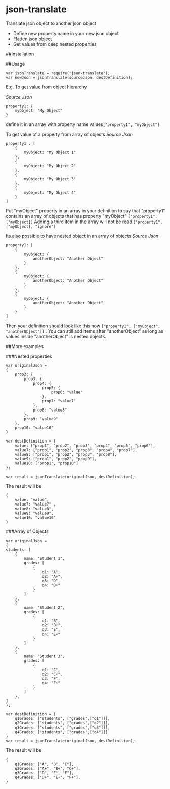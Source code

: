 # json-translate
Translate json object to another json object
 * Define new property name in your new json object
 * Flatten json object
 * Get values from deep nested properties

##Installation

##Usage
```
var jsonTranslate = require("json-translate");
var newJson = jsonTranslate(sourceJson, destDefinition);
```

E.g.
To get value from object hierarchy

*Source Json*
```
property1: {
    myObject: "My Object"
}
```
define it in an array with property name values`["property1", "myObject"]`

To get value of a property from array of objects
*Source Json*
```
property1 : [
	{
		myObject: "My Object 1"
	},
	{
		myObject: "My Object 2"
	},
	{
		myObject: "My Object 3"
	},
	{
		myObject: "My Object 4"
	}
]
```
Put "myObject" property in an array in your definition to say that "property1" contains an array of objects that has property "myObject" `["property1", ["myObject]]`
Adding a third item in the array will not be read `["property1", ["myObject], "ignore"]`

Its also possible to have nested object in an array of objects
*Source Json*
```
property1: [
	{
		myObject: {
			anotherObject: "Another Object"
		}
	},
	{
		myObject: {
			anotherObject: "Another Object"
		}
	},
	{
		myObject: {
			anotherObject: "Another Object"
		}
	}
]
```
Then your definition should look like this now `["property1", ["myObject", "anotherObject"]]` .
You can still add items after "anotherObject" as long as values inside "anotherObject" is nested objects.

##More examples

###Nested properties

```
var originalJson = 
{
	prop2: {
		prop3: {
			prop4: {
				prop5: {
					prop6: "value"
				},
				prop7: "value7"
			},
			prop8: "value8"
		},
		prop9: "value9"
	},
	prop10: "value10"
}
	
var destDefinition = {
	value: ["prop1", "prop2", "prop3", "prop4", "prop5", "prop6"],
	value7: ["prop1", "prop2", "prop3", "prop4", "prop7"],
	value8: ["prop1", "prop2", "prop3", "prop8"],
	value9: ["prop1", "prop2", "prop9"],
	value10: ["prop1", "prop10"]
};

var result = jsonTranslate(originalJson, destDefinition);
```

The result will be 
```
{ 
	value: "value",
	value7: "value7" ,
	value8: "value8",
	value9: "value9",
	value10: "value10"
}
```

###Array of Objects
```
var originalJson = 
{
students: [
	{
		name: "Student 1",
		grades: [
			{
				q1: "A",
				q2: "A+",
				q3: "D",
				q4: "D+"
			}
		]
	},
	{
		name: "Student 2",
		grades: [
			{
				q1: "B",
				q2: "B+",
				q3: "E",
				q4: "E+"
			}
		]
	},
	{
		name: "Student 3",
		grades: [
			{
				q1: "C",
				q2: "C+",
				q3: "F",
				q4: "F+"
			}
		]
	},
]
};

var destDefinition = {
	q1Grades: ["students", ["grades",["q1"]]],
	q2Grades: ["students", ["grades",["q2"]]],
	q3Grades: ["students", ["grades",["q3"]]],
	q4Grades: ["students", ["grades",["q4"]]]
}
var result = jsonTranslate(originalJson, destDefinition);
```

The result will be
```
{
	q1Grades: ["A", "B", "C"],
	q2Grades: ["A+", "B+", "C+"],
	q3Grades: ["D", "E", "F"],
	q4Grades: ["D+", "E+", "F+"],
}
```
